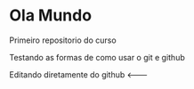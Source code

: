 # Ola Mundo
 Primeiro repositorio do curso
 
 Testando as formas de como usar o git e github
 
 Editando diretamente do github <---
